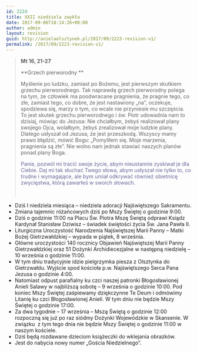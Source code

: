 ```yaml
---
id: 2224
title: XXII niedziela zwykła
date: 2017-09-06T18:14:26+00:00
author: admin
layout: revision
guid: http://anielaolsztynek.pl/2017/09/2223-revision-v1/
permalink: /2017/09/2223-revision-v1/
---
```

> **Mt 16, 21-27**
> 
> **Grzech pierworodny **
> 
> Myślenie po ludzku, zamiast po Bożemu, jest pierwszym skutkiem grzechu pierworodnego. Tak naprawdę grzech pierworodny polega na tym, że człowiek ma poodwracane pragnienia, że pragnie tego, co złe, zamiast tego, co dobre, że jest nastawiony &#8222;na&#8221;, oczekuje, spodziewa się, marzy o tym, co wcale nie przyniesie mu szczęścia. To jest skutek grzechu pierworodnego i św. Piotr udowadnia nam to dzisiaj, mówiąc do Jezusa: Nie chciałbym, żebyś realizował plany swojego Ojca, wolałbym, żebyś zrealizował moje ludzkie plany. Dlatego usłyszał od Jezusa, że jest przeszkodą. Wszyscy mamy prawo błądzić, mówić Bogu: &#8222;Pomyliłem się. Moje marzenia, pragnienia są złe&#8221;. Nie wolno nam jednak stawiać naszych planów ponad plany Boga.
> 
> <span style="color: #666699;">Panie, pozwól mi tracić swoje życie, abym nieustannie zyskiwał je dla Ciebie. Daj mi tak słuchać Twego słowa, abym usłyszał nie tylko to, co trudne i wymagające, ale bym umiał odkrywać również obietnicę zwycięstwa, którą zawarłeś w swoich słowach.</span>
> 
> &nbsp;

  * Dziś I niedziela miesiąca &#8211; niedziela adoracji Najświętszego Sakramentu.
  * Zmiana tajemnic różańcowych dziś po Mszy Świętej o godzinie 9:00.
  * Dziś o godzinie 11:00 na Placu Św. Piotra Mszę Świętą odprawi Ksiądz Kardynał Stanisław Dziwisz &#8211; świadek świętości życia Św. Jana Pawła II.
  * Liturgiczna Uroczystość Narodzenia Najświętszej Marii Panny – Matki Bożej Gietrzwałdzkiej – wypada w piątek, 8 września.
  * Główne uroczystości 140 rocznicy Objawień Najświętszej Marii Panny Gietrzwałdzkiej oraz 51 Dożynki Archidiecezjalne w następną niedzielę – 10 września o godzinie 11:00.
  * W tym dniu tradycyjnie idzie pielgrzymka piesza z Olsztynka do Gietrzwałdu. Wyjście spod kościoła p.w. Najświętszego Serca Pana Jezusa o godzinie 4:00.
  * Natomiast odpust parafialny ku czci naszej patronki Błogosławionej Anieli Salawy w najbliższą sobotę – 9 września o godzinie 10:00. Pod koniec Mszy Świętej zaśpiewamy dziękczynne Te Deum i odmówimy Litanię ku czci Błogosławionej Anieli. W tym dniu nie będzie Mszy Świętej o godzinie 17:00.
  * Za dwa tygodnie – 17 września – Mszą Świętą o godzinie 12:00 rozpoczną się już po raz siódmy Dożynki Wojewódzkie w Skansenie. W związku  z tym tego dnia nie będzie Mszy Świętej o godzinie 11:00 w naszym kościele.
  * Dziś będą rozdawane dzieciom książeczki do wklejania obrazków.
  * Jest do nabycia nowy numer &#8222;Gościa Niedzielnego&#8221;.